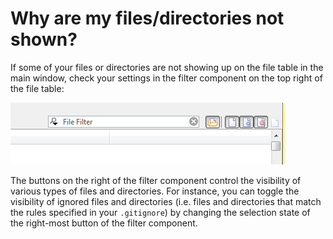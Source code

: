 # Why are my files/directories not shown?

If some of your files or directories are not showing up on the file
table in the main window, check your settings in the filter component on
the top right of the file table:

![](attachments/31195352/31195353.png)

The buttons on the right of the filter component control the visibility
of various types of files and directories. For instance, you can toggle
the visibility of ignored files and directories (i.e. files and
directories that match the rules specified in your `.gitignore`) by
changing the selection state of the right-most button of the filter
component.


